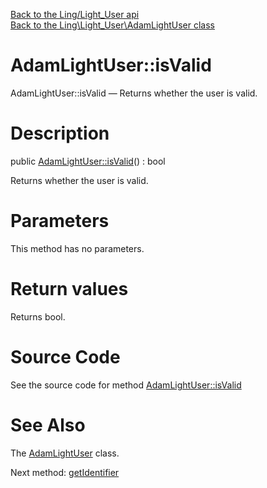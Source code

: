 [Back to the Ling/Light_User api](https://github.com/lingtalfi/Light_User/blob/master/doc/api/Ling/Light_User.md)<br>
[Back to the Ling\Light_User\AdamLightUser class](https://github.com/lingtalfi/Light_User/blob/master/doc/api/Ling/Light_User/AdamLightUser.md)


AdamLightUser::isValid
================



AdamLightUser::isValid — Returns whether the user is valid.




Description
================


public [AdamLightUser::isValid](https://github.com/lingtalfi/Light_User/blob/master/doc/api/Ling/Light_User/AdamLightUser/isValid.md)() : bool




Returns whether the user is valid.




Parameters
================

This method has no parameters.


Return values
================

Returns bool.








Source Code
===========
See the source code for method [AdamLightUser::isValid](https://github.com/lingtalfi/Light_User/blob/master/AdamLightUser.php#L21-L24)


See Also
================

The [AdamLightUser](https://github.com/lingtalfi/Light_User/blob/master/doc/api/Ling/Light_User/AdamLightUser.md) class.

Next method: [getIdentifier](https://github.com/lingtalfi/Light_User/blob/master/doc/api/Ling/Light_User/AdamLightUser/getIdentifier.md)<br>

